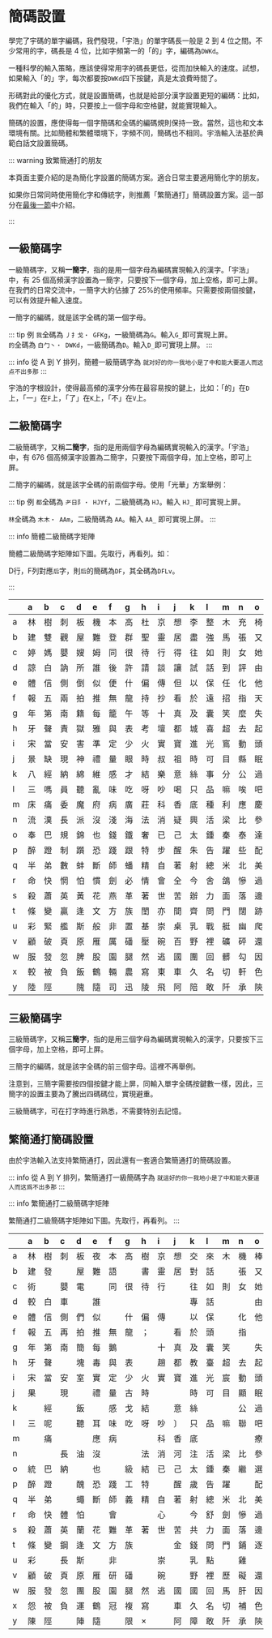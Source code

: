 <script setup>
import Chaifen from '@/chaifen/Chaifen.vue'
</script>

# 簡碼設置

學完了宇碼的單字編碼，我們發現，「宇浩」的單字碼長一般是 2 到 4 位之間。不少常用的字，碼長是 4 位，比如字頻第一的「的」字，編碼為`DWKd`。
<Chaifen char='的' id='的' :parts='[5,2,1]' />

一種科學的輸入策略，應該使得常用字的碼長更低，從而加快輸入的速度。試想，如果輸入「的」字，每次都要按`DWKd`四下按鍵，真是太浪費時間了。

形碼對此的優化方式，就是設置簡碼，也就是給部分漢字設置更短的編碼：比如，我們在輸入「的」時，只要按上一個字母和空格鍵，就能實現輸入。

簡碼的設置，應使得每一個字簡碼和全碼的編碼規則保持一致。當然，這也和文本環境有關。比如簡體和繁體環境下，字頻不同，簡碼也不相同。宇浩輸入法基於典範白話文設置簡碼。

::: warning 致繁簡通打的朋友

本頁面主要介紹的是為簡化字設置的簡碼方案。適合日常主要適用簡化字的朋友。

如果你日常同時使用簡化字和傳統字，則推薦「繁簡通打」簡碼設置方案。這一部分在[最後一節](#繁簡通打簡碼設置)中介紹。

:::

## 一級簡碼字

一級簡碼字，又稱**一簡字**，指的是用一個字母為編碼實現輸入的漢字。「宇浩」中，有 25 個高頻漢字設置為一簡字，只要按下一個字母，加上空格，即可上屏。在我們的日常交流中，一簡字大約佔據了 25%的使用頻率。只需要按兩個按鍵，可以有效提升輸入速度。

一簡字的編碼，就是該字全碼的第一個字母。

::: tip 例
`我`全碼為 `丿扌戈・ GFKg`，一級簡碼為`G`。輸入`G_`即可實現上屏。  
<Chaifen char='我' id='我' :parts='[1,1,2,3]' :colors='[1,0,2,3,5,1]' />
`的`全碼為 `白⼓丶・ DWKd`，一級簡碼為`D`。輸入`D_`即可實現上屏。
:::

::: info 從 A 到 Y 排列，簡體一級簡碼字為
`就对好的你一我地小是了中和能大要道人而这点不出多那`
:::

宇浩的字根設計，使得最高頻的漢字分佈在最容易按的鍵上，比如：「的」在`D`上，「一」在`F`上，「了」在`K`上，「不」在`V`上。

## 二級簡碼字

二級簡碼字，又稱**二簡字**，指的是用兩個字母為編碼實現輸入的漢字。「宇浩」中，有 676 個高頻漢字設置為二簡字，只要按下兩個字母，加上空格，即可上屏。

二簡字的編碼，就是該字全碼的前兩個字母。使用「光華」方案舉例：

::: tip 例
`都`全碼為 `耂日阝・ HJYf`，二級簡碼為 `HJ`。輸入 `HJ_` 即可實現上屏。  
<Chaifen char='都' id='都' :parts='[4,4,2]' />

`林`全碼為 `木木・ AAm`，二級簡碼為 `AA`。輸入 `AA_` 即可實現上屏。
<Chaifen char='林' id='林' :parts='[4,4]' />
:::

::: info 簡體二級簡碼字矩陣

簡體二級簡碼字矩陣如下圖。先取行，再看列。如：

D行，F列對應`后`字，則`后`的簡碼為`DF`，其全碼為`DFLv`。
<Chaifen char='后' id='后' :parts='[2,1,3]' />

:::

|      | a    | b    | c    | d    | e    | f    | g    | h    | i    | j    | k    | l    | m    | n    | o    | p    | q    | r    | s    | t    | u    | v    | w    | x    | y    | z    |
| :--- | :--- | :--- | :--- | :--- | :--- | :--- | :--- | :--- | :--- | :--- | :--- | :--- | :--- | :--- | :--- | :--- | :--- | :--- | :--- | :--- | :--- | :--- | :--- | :--- | :--- | :--- |
| a    | 林   | 樹   | 刺   | 板   | 機   | 本   | 高   | 杜   | 京   | 想   | 李   | 整   | 木   | 充   | 椅   | 株   | 樣   | 槍   | 模   | 格   | 市   | 杯   | 擊   | 棟   | 楊   |      |
| b    | 建   | 雙   | 觀   | 屋   | 難   | 登   | 群   | 聖   | 靈   | 居   | 盡   | 強   | 馬   | 張   | 又   | 皮   | 彈   | 驗   | 通   | 駭   | 引   | 頗   | 屈   | 歡   | 言   |      |
| c    | 婷   | 媽   | 嬰   | 嫂   | 姆   | 同   | 很   | 待   | 行   | 得   | 往   | 如   | 則   | 女   | 她   | 露   | 賺   | 內   | 剛   | 敗   | 貼   | 雨   | 購   | 徹   | 娜   |      |
| d    | 諒   | 白   | 訥   | 所   | 誰   | 後   | 許   | 請   | 談   | 讓   | 試   | 話   | 到   | 評   | 由   | 片   | 說   | 認   | 謀   | 該   | 謠   | 謂   | 調   | 向   | 幫   | 至   |
| e    | 體   | 信   | 側   | 倒   | 似   | 便   | 什   | 偏   | 傳   | 但   | 以   | 保   | 任   | 化   | 他   | 件   | 伴   | 價   | 風   | 們   | 在   | 偶   | 有   | 像   | 億   | 𠂇    |
| f    | 報   | 五   | 兩   | 拍   | 推   | 無   | 龍   | 持   | 抄   | 看   | 於   | 遠   | 招   | 指   | 天   | 正   | 來   | 勢   | 手   | 擠   | 搖   | 畫   | 萬   | 死   | 揚   |      |
| g    | 年   | 第   | 南   | 籍   | 每   | 籠   | 午   | 等   | 十   | 真   | 及   | 囊   | 笑   | 麼   | 失   | 延   | 氣   | 答   | 舞   | 簡   | 怎   | 箅   | 筋   | 索   | 賣   | 竹   |
| h    | 牙   | 聲   | 責   | 獄   | 雅   | 與   | 表   | 考   | 壇   | 都   | 城   | 喜   | 超   | 去   | 起   | 址   | 幸   | 志   | 士   | 房   | 狐   | 壞   | 靜   | 壺   | 場   | 走   |
| i    | 宋   | 當   | 安   | 害   | 準   | 定   | 少   | 火   | 實   | 寶   | 進   | 光   | 窵   | 動   | 頭   | 空   | 爛   | 二   | 寒   | 家   | 常   | 煩   | 煙   | 次   | 煬   |      |
| j    | 景   | 缺   | 現   | 神   | 禮   | 量   | 眼   | 時   | 叔   | 祖   | 時   | 可   | 目   | 縣   | 眠   | 星   | 且   | 日   | 示   | 故   | 顯   | 上   | 明   | 下   | 曰   | 早   |
| k    | 八   | 經   | 納   | 綿   | 維   | 感   | 才   | 結   | 樂   | 意   | 絲   | 事   | 分   | 公   | 過   | 紅   | 繼   | 給   | 為   | 孩   | 站   | 留   | 約   | 絕   | 成   | 子   |
| l    | 三   | 嗎   | 員   | 聽   | 亂   | 味   | 吃   | 呀   | 吵   | 喝   | 只   | 品   | 嘛   | 唉   | 吧   | 嘴   | 雖   | 哈   | 別   | 敵   | 忠   | 口   | 叫   | 吹   | 啊   |      |
| m    | 床   | 痛   | 委   | 魔   | 府   | 病   | 廣   | 莊   | 科   | 香   | 底   | 種   | 利   | 應   | 慶   | 疵   | 千   | 座   | 度   | 疼   | 店   | 重   | 烏   | 稱   | 癮   | 豸   |
| n    | 流   | 漢   | 長   | 派   | 沒   | 淺   | 海   | 法   | 消   | 疑   | 興   | 活   | 梁   | 比   | 參   | 酒   | 平   | 滑   | 水   | 遊   | 浮   | 源   | 熊   | 學   | 幻   |      |
| o    | 奉   | 巴   | 規   | 錦   | 也   | 錢   | 鐵   | 奢   | 已   | 己   | 太   | 鍾   | 秦   | 泰   | 達   | 鏢   | 夾   | 忌   | 錯   | 改   | 套   | 奮   | 鑰   | 民   | 錒   | 之   |
| p    | 醉   | 蹬   | 制   | 躓   | 恐   | 踐   | 跟   | 特   | 步   | 醒   | 朱   | 告   | 躍   | 些   | 配   | 酷   | 蹲   | 齡   | 生   | 路   | 踩   | 項   | 先   | 西   | 邛   | 足   |
| q    | 半   | 弟   | 數   | 蚌   | 斷   | 師   | 蟠   | 精   | 自   | 著   | 射   | 總   | 米   | 北   | 美   | 差   | 首   | 息   | 身   | 遂   | 普   | 獸   | 前   | 將   | 羊   |      |
| r    | 命   | 快   | 惘   | 怕   | 慣   | 劍   | 必   | 情   | 會   | 全   | 今   | 舍   | 鴿   | 慘   | 過   | 性   | 悅   | 從   | 懂   | 忙   | 個   | 懷   | 瓦   | 慚   | 憶   |      |
| s    | 殺   | 蕭   | 英   | 黃   | 花   | 燕   | 革   | 著   | 世   | 苦   | 辦   | 力   | 面   | 落   | 邊   | 茜   | 蔣   | 茶   | 蘇   | 芒   | 藍   | 苗   | 散   | 帶   | 用   |      |
| t    | 條   | 變   | 贏   | 逢   | 文   | 方   | 族   | 閨   | 亦   | 間   | 齊   | 問   | 門   | 闊   | 跡   | 銑   | 蠻   | 閃   | 務   | 放   | 處   | 備   | 望   | 閻   | 闞   |      |
| u    | 彩   | 緊   | 艦   | 斯   | 般   | 非   | 置   | 基   | 崇   | 桌   | 乳   | 戰   | 艇   | 幽   | 爬   | 髭   | 其   | 慮   | 山   | 峰   | 虛   | 岸   | 期   | 愛   | 崡   | 爪   |
| v    | 顧   | 破   | 頁   | 原   | 雁   | 厲   | 磻   | 壓   | 碗   | 百   | 野   | 裡   | 礦   | 砰   | 還   | 硒   | 碰   | 思   | 男   | 田   | 廝   | 羽   | 礎   | 確   | 乭   |      |
| w    | 服   | 發   | 忽   | 脾   | 股   | 園   | 腿   | 然   | 逃   | 國   | 團   | 回   | 髒   | 勾   | 因   | 勝   | 脫   | 兒   | 脅   | 收   | 圜   | 甸   | 四   | 脆   | 月   |      |
| x    | 較   | 被   | 負   | 飯   | 鶴   | 輛   | 農   | 寫   | 東   | 車   | 久   | 名   | 切   | 軒   | 色   | 鰾   | 鮮   | 輪   | 解   | 魴   | 外   | 魚   | 袍   | 軍   | 衤   |      |
| y    | 陸   | 陘   |      | 隗   | 隨   | 司   | 迅   | 陵   | 飛   | 阿   | 陪   | 敢   | 阡   | 承   | 陝   | 蛋   | 隧   | 隊   | 陑   | 防   | 阽   | 陌   | 陰   | 陣   | 書   |      |

## 三級簡碼字

三級簡碼字，又稱**三簡字**，指的是用三個字母為編碼實現輸入的漢字，只要按下三個字母，加上空格，即可上屏。

三簡字的編碼，就是該字全碼的前三個字母。這裡不再舉例。

注意到，三簡字需要按四個按鍵才能上屏，同輸入單字全碼按鍵數一樣，因此，三簡字的設置主要為了騰出四碼碼位，實現避重。

三級簡碼字，可在打字時進行熟悉，不需要特別去記憶。

## 繁簡通打簡碼設置

由於宇浩輸入法支持繁簡通打，因此還有一套適合繁簡通打的簡碼設置。

::: info 從 A 到 Y 排列，繁簡通打一級簡碼字為
`就這好的你一我地小是了中和能大要道人而这爲不出多那`
:::

::: info 繁簡通打二級簡碼字矩陣

繁簡通打二級簡碼字矩陣如下圖。先取行，再看列。
:::

|      | a    | b    | c    | d    | e    | f    | g    | h    | i    | j    | k    | l    | m    | n    | o    | p    | q    | r    | s    | t    | u    | v    | w    | x    | y    | z    |
| :--- | :--- | :--- | :--- | :--- | :--- | :--- | :--- | :--- | :--- | :--- | :--- | :--- | :--- | :--- | :--- | :--- | :--- | :--- | :--- | :--- | :--- | :--- | :--- | :--- | :--- | :--- |
| a    | 林   | 樹   | 刺   | 板   | 夜   | 本   | 高   | 樹   | 京   | 想   | 交   | 來   | 木   | 機   | 棒   | 標   | 樣   | 雜   | 模   | 格   | 市   | 裡   | 擊   | 枕   | 楊   |      |
| b    | 建   | 發   |      | 屋   | 難   | 語   |      | 書   | 靈   | 居   | 對   | 話   |      | 張   | 又   | 皮   | 説   | 論   |      | 該   | 引   | 謂   |      | 歡   | 言   |      |
| c    | 術   |      | 嬰   | 電   |      | 同   | 很   | 待   | 行   |      | 往   | 如   | 則   | 女   | 她   | 露   | 剛   | 內   | 剛   | 敗   | 貼   | 雨   | 媽   | 衡   | 娜   |      |
| d    | 較   | 白   | 車   |      | 誰   |      |      |      |      |      | 專   | 話   |      |      | 由   | 片   | 說   | 認   |      | 該   |      | 謂   |      | 向   | 幫   | 至   |
| e    | 體   | 信   | 側   | 們   | 似   |      | 什   | 偏   | 傳   |      | 以   | 保   |      | 化   | 他   | 件   | 伴   | 偷   | 風   | 們   | 在   | 優   | 有   | 像   | 億   | 𠂇    |
| f    | 報   | 五   | 再   | 拍   | 推   | 無   | 龍   | ；   |      | 看   | 於   | 頭   |      | 指   |      | 正   | 來   | 勢   | 手   | 擠   | 兩   | 畫   | 未   | 死   | 揚   |      |
| g    | 年   | 第   | 南   | 簡   | 每   | 鵝   |      |      | 十   | 真   | 及   | 囊   | 笑   |      | 失   | 延   |      | 答   | 無   | 簡   | 怎   | 箅   | 筋   | 索   | 賣   | 竹   |
| h    | 牙   | 聲   |      | 塊   | 毒   | 與   | 表   |      | 趙   | 都   | 教   | 臺   | 超   | 去   | 起   | 址   |      | 志   | 士   |      | 獨   | 壞   | 青   | 坎   | 場   | 走   |
| i    | 宋   | 當   | 安   | 室   | 實   | 定   | 少   | 火   | 實   | 寶   | 進   | 光   | 宸   | 動   | 頭   | 空   | 窮   | 二   |      | 家   | 常   |      | 察   |      | 煬   |      |
| j    | 果   |      | 現   |      | 禮   | 量   | 古   | 時   |      |      | 時   | 可   | 目   | 顯   | 眠   | 星   | 且   | 日   | 示   | 故   | 環   | 上   |      | 下   | 曰   | 早   |
| k    |      | 經   |      | 飯   |      | 感   | 戈   | 結   |      | 意   | 絲   |      |      | 公   | 過   | 式   | 繼   | 入   |      | 孩   | 站   |      |      |      | 成   | 子   |
| l    | 三   | 呢   |      | 聽   | 耳   | 味   | 吃   | 呀   | 吵   | 〕   | 只   | 品   | 嘛   | 聯   | 吧   | 嘴   | 雖   | 哈   |      | 敵   | 忠   | 口   |      | 吹   | 啊   |      |
| m    |      | 痛   |      |      | 應   | 病   |      |      | 科   | 香   | 底   |      |      |      | 療   | 穢   | 千   |      | 度   | 疼   | 店   | 動   |      | 移   |      | 豸   |
| n    |      |      | 長   | 油   | 沒   |      |      | 法   | 消   | 河   | 注   | 活   | 梁   | 比   | 參   | 酒   | 平   | 染   | 水   | 遊   | 浮   | 源   | 沒   | 學   | 幻   |      |
| o    | 統   | 巴   | 納   |      | 也   |      | 級   | 結   | 已   | 己   | 太   | 鍾   | 秦   | 繼   | 選   | 紅   | 夾   | 給   | 錯   | 改   | 套   | 細   | 約   | 民   | 錒   | 之   |
| p    | 醉   | 蹬   |      | 醜   | 恐   | 踐   | 工   | 特   |      | 醒   | 歲   | 告   | 躍   |      | 配   | 酷   | 蹲   | 齡   | 生   | 路   | 蹈   | 項   | 物   | 西   |      | 足   |
| q    | 半   | 弟   |      | 蠅   | 斷   | 師   | 義   | 精   | 自   | 著   | 射   | 總   | 米   | 北   | 美   | 差   | 首   | 息   | 身   | 蜂   | 並   | 鼻   | 前   | 將   | 羊   |      |
| r    | 命   | 快   | 體   | 怕   |      | 會   |      |      | 心   |      | 今   | 舒   | 劍   | 慘   | 過   | 性   | 悅   | 從   | 懂   | 忙   | 個   | 懷   | 瓦   | 懈   | 憶   |      |
| s    | 殺   | 蕭   | 英   | 蘭   | 花   | 難   | 革   | 著   | 世   | 苦   | 共   | 力   | 面   | 落   | 邊   | 蘋   | 蔣   |      | 華   | 荒   | 菜   | 萬   | 散   | 帶   | 用   |      |
| t    | 條   | 變   | 鋼   | 逢   | 文   | 方   | 族   |      |      | 金   | 錢   | 問   | 門   | 鋪   | 逐   | 鑽   | 蠻   | 於   | 錯   | 放   | 處   | 備   |      | 銘   | 闞   |      |
| u    | 彩   |      | 長   | 斯   |      | 非   |      |      | 崇   |      | 乳   | 點   |      | 雞   |      | 髭   | 其   | 悲   | 山   | 處   | 虛   | 岸   | 期   | 受   | 崡   | 爪   |
| v    | 顧   | 破   | 頁   | 原   | 雁   | 研   | 磻   |      | 碗   |      | 野   | 裡   | 歷   | 礙   | 還   | 硃   | 碰   | 界   |      | 田   |      |      | 憂   |      | 乭   |      |
| w    | 服   | 發   | 忽   | 團   | 股   | 園   | 腿   | 然   | 逃   | 國   | 國   | 回   | 馬   | 肝   | 因   | 勝   | 脫   | 兒   | 臟   | 收   | 脹   | 膠   | 四   | 脆   | 月   |      |
| x    | 怨   | 被   | 負   | 運   | 鶴   | 冠   | 複   | 寫   |      | 車   | 久   | 名   | 切   | 補   | 色   | 鰾   | 欠   | 輪   | 解   | 魴   | 外   |      | 頓   |      | 衤   |      |
| y    | 陳   | 陘   |      | 陣   | 隨   |      | 限   | ×    |      | 阿   | 障   | 敢   | 阡   | 承   | 陝   | 蛋   | 隊   | 除   | 陑   | 防   | 隱   | 陌   | 際   | 陣   | 書   |      |